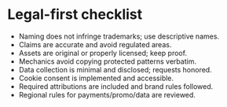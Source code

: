 # Legal-first checklist
- Naming does not infringe trademarks; use descriptive names.
- Claims are accurate and avoid regulated areas.
- Assets are original or properly licensed; keep proof.
- Mechanics avoid copying protected patterns verbatim.
- Data collection is minimal and disclosed; requests honored.
- Cookie consent is implemented and accessible.
- Required attributions are included and brand rules followed.
- Regional rules for payments/promo/data are reviewed.
